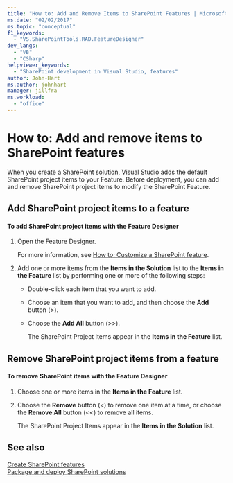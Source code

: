 ```yaml
---
title: "How to: Add and Remove Items to SharePoint Features | Microsoft Docs"
ms.date: "02/02/2017"
ms.topic: "conceptual"
f1_keywords: 
  - "VS.SharePointTools.RAD.FeatureDesigner"
dev_langs: 
  - "VB"
  - "CSharp"
helpviewer_keywords: 
  - "SharePoint development in Visual Studio, features"
author: John-Hart
ms.author: johnhart
manager: jillfra
ms.workload: 
  - "office"
---
```

# How to: Add and remove items to SharePoint features
  When you create a SharePoint solution, Visual Studio adds the default SharePoint project items to your Feature. Before deployment, you can add and remove SharePoint project items to modify the SharePoint Feature.  
  
## Add SharePoint project items to a feature  
  
#### To add SharePoint project items with the Feature Designer  
  
1. Open the Feature Designer.  
  
    For more information, see [How to: Customize a SharePoint feature](../sharepoint/how-to-customize-a-sharepoint-feature.md).  
  
2. Add one or more items from the **Items in the Solution** list to the **Items in the Feature** list by performing one or more of the following steps:  
  
   - Double-click each item that you want to add.  
  
   - Choose an item that you want to add, and then choose the **Add** button (>).  
  
   - Choose the **Add All** button (>>).  
  
     The SharePoint Project Items appear in the **Items in the Feature** list.  
  
## Remove SharePoint project items from a feature  
  
#### To remove SharePoint items with the Feature Designer
  
1.  Choose one or more items in the **Items in the Feature** list.  
  
2.  Choose the **Remove** button (<) to remove one item at a time, or choose the **Remove All** button (<<) to remove all items.  
  
     The SharePoint Project Items appear in the **Items in the Solution** list.  
  
## See also
 [Create SharePoint features](../sharepoint/creating-sharepoint-features.md)   
 [Package and deploy SharePoint solutions](../sharepoint/packaging-and-deploying-sharepoint-solutions.md)  
